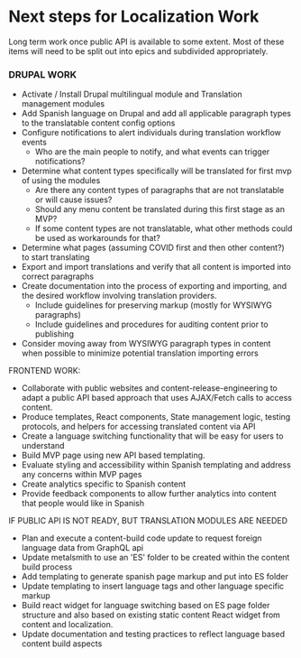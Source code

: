 # Next steps for Localization Work

Long term work once public API is available to some extent. Most of these items will need to be split out into epics and subdivided appropriately.

### DRUPAL WORK

- Activate / Install Drupal multilingual module and Translation management modules
- Add Spanish language on Drupal and add all applicable paragraph types to the translatable content config options
- Configure notifications to alert individuals during translation workflow events
	- Who are the main people to notify, and what events can trigger notifications?
- Determine what content types specifically will be translated for first mvp of using the modules
	- Are there any content types of paragraphs that are not translatable or will cause issues?
	- Should any menu content be translated during this first stage as an MVP?
	- If some content types are not translatable, what other methods could be used as workarounds for that?
- Determine what pages (assuming COVID first and then other content?) to start translating
- Export and import translations and verify that all content is imported into correct paragraphs
- Create documentation into the process of exporting and importing, and the desired workflow involving translation providers. 
	- Include guidelines for preserving markup (mostly for WYSIWYG paragraphs)
	- Include guidelines and procedures for auditing content prior to publishing
- Consider moving away from WYSIWYG paragraph types in content when possible to minimize potential translation importing errors

FRONTEND WORK:
- Collaborate with public websites and content-release-engineering to adapt a public API based approach that uses AJAX/Fetch calls to access content.
- Produce templates, React components, State management logic, testing protocols, and helpers for accessing translated content via API
- Create a language switching functionality that will be easy for users to understand
- Build MVP page using new API based templating.
- Evaluate styling and accessibility within Spanish templating and address any concerns within MVP pages
- Create analytics specific to Spanish content
- Provide feedback components to allow further analytics into content that people would like in Spanish

IF PUBLIC API IS NOT READY, BUT TRANSLATION MODULES ARE NEEDED

- Plan and execute a content-build code update to request foreign language data from GraphQL api
- Update metalsmith to use an 'ES' folder to be created within the content build process
- Add templating to generate spanish page markup and put into ES folder
- Update templating to insert language tags and other language specific markup
- Build react widget for language switching based on ES page folder structure and also based on existing static content React widget from content and localization.
- Update documentation and testing practices to reflect language based content build aspects
